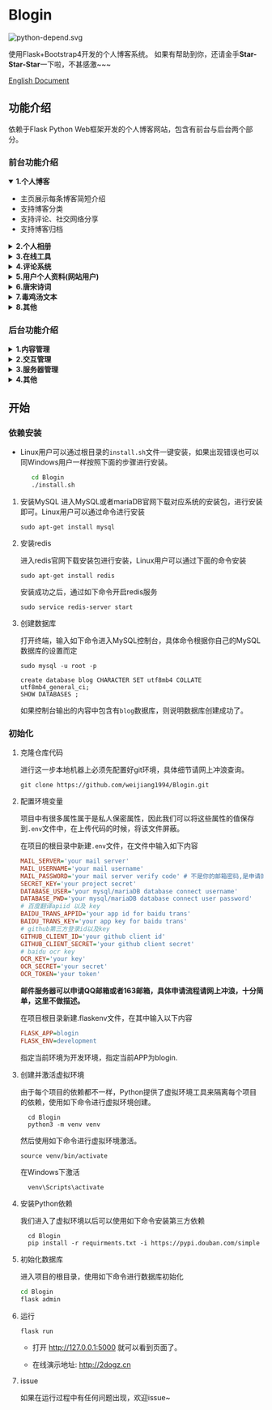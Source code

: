 # Blogin

![python-depend.svg](https://7.dusays.com/2020/12/11/507ca007c94c0.svg)

使用Flask+Bootstrap4开发的个人博客系统。
如果有帮助到你，还请金手**Star-Star-Star**一下啦，不甚感激~~~

[English Document](https://github.com/weijiang1994/Blogin/blob/master/README-EN.md)
## 功能介绍

依赖于Flask Python Web框架开发的个人博客网站，包含有前台与后台两个部分。
### 前台功能介绍

<details open>
  <summary><b>1.个人博客</b></summary>
<div align="left">
    <ul>
    <li>主页展示每条博客简短介绍</li>
    <li>支持博客分类</li>
    <li>支持评论、社交网络分享</li>
    <li>支持博客归档</li>
    </ul>
</div>
</details>
<details>
  <summary><b>2.个人相册</b></summary>
<div align="left">
    <ul>
    <li>支持tag标签</li>
    <li>支持评论点赞</li>
    <li>支持社交账号分享</li>
    </ul>
</div>
</details>

<details>
  <summary><b>3.在线工具</b></summary>
<div align="left">
    <ul>
    <li>在线词云图生成工具</li>
    <li>多端翻译工具</li>
    <li>唐宋诗词查询工具</li>
    <li>在线OCR工具</li>
    <li>在线IP真实地址查询工具</li>
    </ul>
</div>
</details>

<details>
  <summary><b>4.评论系统</b></summary>
<div align="left">
    <ul>
    <li>支持评论、删除、举报功能</li>
    <li>支持评论子回复功能</li>
    </ul>
</div>
</details>

<details>
  <summary><b>5.用户个人资料(网站用户)</b></summary>
<div align="left">
    <ul>
    <li>用户个人动态展示</li>
    <li>未读消息提醒(有人回复你的评论)</li>
    <li>修改个人资料、密码</li>
    <li>登录日志记录(包括实际登录地点)</li>
    </ul>
</div>
</details>

<details>
  <summary><b>6.唐宋诗词</b></summary>
<div align="left">
    <ul>
    <li>随机显示一首唐宋诗</li>
    <li>随机显示一首宋词</li>
    <li>提供获取诗词的API接口</li>
    </ul>
</div>
</details>


<details>
  <summary><b>7.毒鸡汤文本</b></summary>
<div align="left">
    <ul>
    <li>随机一条毒鸡汤文案</li>
    <li>提供获取毒鸡汤文案的API接口</li>
    </ul>
</div>
</details>


<details>
  <summary><b>8.其他</b></summary>
<div align="left">
    <ul>
    <li>支持个人计划制定</li>
    <li>支持近三个月contribute热力图显示</li>
    <li>网站更新里程碑记录</li>
    </ul>
</div>
</details>

### 后台功能介绍

<details>
  <summary><b>1.内容管理</b></summary>
<div align="left">
    <ul>
    <p>博客管理</p>
    <ul>
        <li>新增博客</li>
        <li>编辑博客</li>
        <li>删除博客(前台屏蔽)</li>
    </ul>
    </ul>
    <ul>
    <p>相册管理</p>
    <ul>
        <li>新增照片</li>
        <li>编辑照片</li>
        <li>删除照片(前台屏蔽)</li>
    </ul>
    </ul>
    <ul>
    <p>文学相关</p>
    <ul>
        <p>唐宋诗词</p>
        <ul>
        <li>编辑唐宋诗词(待开发)</li>
        <li>新增唐宋诗词(待开发)</li>
        </ul>
    </ul>
    <ul>
        <p>毒鸡汤文案</p>
        <ul>
        <li>编辑毒鸡汤</li>
        <li>新增毒鸡汤</li>
        </ul>
    </ul>
    </ul>
    <ul>
    <p>个人计划</p>
    <ul>
        <li>新增个人近期计划</li>
        <li>修改个人近期计划</li>
        <li>完成个人近期计划</li>
    </ul>
    </ul>
</div>
</details>

<details>
<summary><b>2.交互管理</b></summary>
<div align="left">
    <ul>
    <p>评论管理</p>
    <ul>
    <li>查看评论</li>
    <li>删除评论(前台屏蔽)</li>
    </ul>
    </ul>
    <ul>
    <p>用户管理</p>
    <ul>
    <li>查看用户</li>
    <li>禁用用户(禁止登录)</li>
    <li>权限设置(管理员/用户)</li>
    </ul>
    </ul>
</div>
</details>

<details>
<summary><b>3.服务器管理</b></summary>
<div align="left">
    <ul>
    <p>服务器运行状态</p>
    <ul>
    <li>CPU占用比</li>
    <li>内存占用比</li>
    <li>网络收发占用</li>
    </ul>
    </ul>
    <ul>
    <p>运行日志</p>
    <ul>
    <li>nginx日志查看</li>
    <li>app错误日志查看</li>
    <li>nginx错误日志查看</li>
    </ul>
    </ul>
</div>
</details>

<details>
<summary><b>4.其他</b></summary>
<div align="left">
    <ul>
    <p>友链</p>
    <ul>
    <li>新增友链</li>
    <li>遗弃友链里程碑</li>
    </ul>
    </ul>
    <ul>
    <p>里程碑</p>
    <ul>
    <li>新增里程碑</li>
    <li>遗弃里程碑</li>
    </ul>
    </ul>
</div>
</details>


## 开始

### 依赖安装
* Linux用户可以通过根目录的`install.sh`文件一键安装，如果出现错误也可以同Windows用户一样按照下面的步骤进行安装。
   ```bash
      cd Blogin
      ./install.sh
   ```


1. 安装MySQL
    进入MySQL或者mariaDB官网下载对应系统的安装包，进行安装即可。Linux用户可以通过命令进行安装
    
    ```shell script
    sudo apt-get install mysql
    ```
    
2. 安装redis

   进入redis官网下载安装包进行安装，Linux用户可以通过下面的命令安装

   ```shell script
   sudo apt-get install redis
   ```

   安装成功之后，通过如下命令开启redis服务

   ```shell script
   sudo service redis-server start
   ```

3. 创建数据库

   打开终端，输入如下命令进入MySQL控制台，具体命令根据你自己的MySQL数据库的设置而定

   ```shell script
   sudo mysql -u root -p
   ```

   ```mysql
   create database blog CHARACTER SET utf8mb4 COLLATE utf8mb4_general_ci;
   SHOW DATABASES ;
   ```

   如果控制台输出的内容中包含有`blog`数据库，则说明数据库创建成功了。
### 初始化

1. 克隆仓库代码

   进行这一步本地机器上必须先配置好git环境，具体细节请网上冲浪查询。

   ```shell script
   git clone https://github.com/weijiang1994/Blogin.git
   ```

2. 配置环境变量

   项目中有很多属性属于是私人保密属性，因此我们可以将这些属性的值保存到`.env`文件中，在上传代码的时候，将该文件屏蔽。

   在项目的根目录中新建`.env`文件，在文件中输入如下内容

   ```ini
   MAIL_SERVER='your mail server'
   MAIL_USERNAME='your mail username'
   MAIL_PASSWORD='your mail server verify code' # 不是你的邮箱密码,是申请的邮箱秘钥
   SECRET_KEY='your project secret'
   DATABASE_USER='your mysql/mariaDB database connect username'
   DATABASE_PWD='your mysql/mariaDB database connect user password'
   # 百度翻译apiid 以及 key
   BAIDU_TRANS_APPID='your app id for baidu trans'
   BAIDU_TRANS_KEY='your app key for baidu trans'
   # github第三方登录id以及key
   GITHUB_CLIENT_ID='your github client id'
   GITHUB_CLIENT_SECRET='your github client secret'
   # baidu ocr key
   OCR_KEY='your key'
   OCR_SECRET='your secret'
   OCR_TOKEN='your token'
   ```

   **邮件服务器可以申请QQ邮箱或者163邮箱，具体申请流程请网上冲浪，十分简单，这里不做描述。**
   
   在项目根目录新建.flaskenv文件，在其中输入以下内容
   ```ini
   FLASK_APP=blogin
   FLASK_ENV=development
   ```
   指定当前环境为开发环境，指定当前APP为blogin.
   
3. 创建并激活虚拟环境

   由于每个项目的依赖都不一样，Python提供了虚拟环境工具来隔离每个项目的依赖，使用如下命令进行虚拟环境创建。

   ```shell
     cd Blogin
     python3 -m venv venv
   ```

   然后使用如下命令进行虚拟环境激活。

   ```shell
   source venv/bin/activate
   ```

   在Windows下激活

   ```shell
     venv\Scripts\activate
   ```

4. 安装Python依赖

   我们进入了虚拟环境以后可以使用如下命令安装第三方依赖

   ```shell
     cd Blogin
     pip install -r requirments.txt -i https://pypi.douban.com/simple
   ```

5. 初始化数据库

   进入项目的根目录，使用如下命令进行数据库初始化

   ```bash
   cd Blogin
   flask admin
   ```

6. 运行

   ```bash
   flask run
   ```

   - 打开 http://127.0.0.1:5000 就可以看到页面了。
   
   - 在线演示地址: http://2dogz.cn
   
7. issue

   如果在运行过程中有任何问题出现，欢迎issue~
